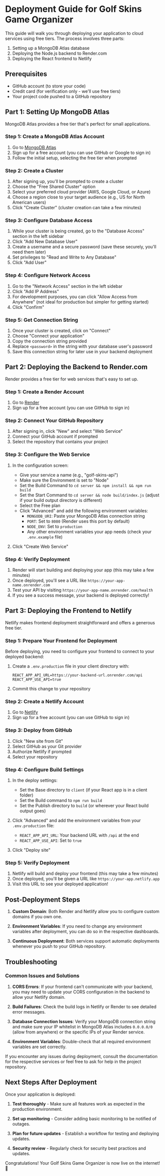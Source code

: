 # Deployment Guide for Golf Skins Game Organizer

This guide will walk you through deploying your application to cloud services using free tiers. The process involves three parts:

1. Setting up a MongoDB Atlas database
2. Deploying the Node.js backend to Render.com
3. Deploying the React frontend to Netlify

## Prerequisites

- GitHub account (to store your code)
- Credit card (for verification only - we'll use free tiers)
- Your project code pushed to a GitHub repository

## Part 1: Setting Up MongoDB Atlas

MongoDB Atlas provides a free tier that's perfect for small applications.

### Step 1: Create a MongoDB Atlas Account

1. Go to [MongoDB Atlas](https://www.mongodb.com/cloud/atlas/register)
2. Sign up for a free account (you can use GitHub or Google to sign in)
3. Follow the initial setup, selecting the free tier when prompted

### Step 2: Create a Cluster

1. After signing up, you'll be prompted to create a cluster
2. Choose the "Free Shared Cluster" option
3. Select your preferred cloud provider (AWS, Google Cloud, or Azure)
4. Choose a region close to your target audience (e.g., US for North American users)
5. Click "Create Cluster" (cluster creation can take a few minutes)

### Step 3: Configure Database Access

1. While your cluster is being created, go to the "Database Access" section in the left sidebar
2. Click "Add New Database User"
3. Create a username and a secure password (save these securely, you'll need them later)
4. Set privileges to "Read and Write to Any Database"
5. Click "Add User"

### Step 4: Configure Network Access

1. Go to the "Network Access" section in the left sidebar
2. Click "Add IP Address"
3. For development purposes, you can click "Allow Access from Anywhere" (not ideal for production but simpler for getting started)
4. Click "Confirm"

### Step 5: Get Connection String

1. Once your cluster is created, click on "Connect"
2. Choose "Connect your application"
3. Copy the connection string provided
4. Replace `<password>` in the string with your database user's password
5. Save this connection string for later use in your backend deployment

## Part 2: Deploying the Backend to Render.com

Render provides a free tier for web services that's easy to set up.

### Step 1: Create a Render Account

1. Go to [Render](https://render.com/)
2. Sign up for a free account (you can use GitHub to sign in)

### Step 2: Connect Your GitHub Repository

1. After signing in, click "New" and select "Web Service"
2. Connect your GitHub account if prompted
3. Select the repository that contains your project

### Step 3: Configure the Web Service

1. In the configuration screen:
   - Give your service a name (e.g., "golf-skins-api")
   - Make sure the Environment is set to "Node"
   - Set the Build Command to `cd server && npm install && npm run build`
   - Set the Start Command to `cd server && node build/index.js` (adjust if your build output directory is different)
   - Select the Free plan
   - Click "Advanced" and add the following environment variables:
     - `MONGODB_URI`: Paste your MongoDB Atlas connection string
     - `PORT`: Set to `8080` (Render uses this port by default)
     - `NODE_ENV`: Set to `production`
     - Any other environment variables your app needs (check your `.env.example` file)

2. Click "Create Web Service"

### Step 4: Verify Deployment

1. Render will start building and deploying your app (this may take a few minutes)
2. Once deployed, you'll see a URL like `https://your-app-name.onrender.com`
3. Test your API by visiting `https://your-app-name.onrender.com/health`
4. If you see a success message, your backend is deployed correctly!

## Part 3: Deploying the Frontend to Netlify

Netlify makes frontend deployment straightforward and offers a generous free tier.

### Step 1: Prepare Your Frontend for Deployment

Before deploying, you need to configure your frontend to connect to your deployed backend:

1. Create a `.env.production` file in your client directory with:
   ```
   REACT_APP_API_URL=https://your-backend-url.onrender.com/api
   REACT_APP_USE_API=true
   ```

2. Commit this change to your repository

### Step 2: Create a Netlify Account

1. Go to [Netlify](https://app.netlify.com/signup)
2. Sign up for a free account (you can use GitHub to sign in)

### Step 3: Deploy from GitHub

1. Click "New site from Git"
2. Select GitHub as your Git provider
3. Authorize Netlify if prompted
4. Select your repository

### Step 4: Configure Build Settings

1. In the deploy settings:
   - Set the Base directory to `client` (if your React app is in a client folder)
   - Set the Build command to `npm run build`
   - Set the Publish directory to `build` (or wherever your React build output goes)

2. Click "Advanced" and add the environment variables from your `.env.production` file:
   - `REACT_APP_API_URL`: Your backend URL with `/api` at the end
   - `REACT_APP_USE_API`: Set to `true`

3. Click "Deploy site"

### Step 5: Verify Deployment

1. Netlify will build and deploy your frontend (this may take a few minutes)
2. Once deployed, you'll be given a URL like `https://your-app.netlify.app`
3. Visit this URL to see your deployed application!

## Post-Deployment Steps

1. **Custom Domain**: Both Render and Netlify allow you to configure custom domains if you own one.

2. **Environment Variables**: If you need to change any environment variables after deployment, you can do so in the respective dashboards.

3. **Continuous Deployment**: Both services support automatic deployments whenever you push to your GitHub repository.

## Troubleshooting

### Common Issues and Solutions

1. **CORS Errors**: If your frontend can't communicate with your backend, you may need to update your CORS configuration in the backend to allow your Netlify domain.

2. **Build Failures**: Check the build logs in Netlify or Render to see detailed error messages.

3. **Database Connection Issues**: Verify your MongoDB connection string and make sure your IP whitelist in MongoDB Atlas includes `0.0.0.0/0` (allow from anywhere) or the specific IPs of your Render service.

4. **Environment Variables**: Double-check that all required environment variables are set correctly.

If you encounter any issues during deployment, consult the documentation for the respective services or feel free to ask for help in the project repository.

## Next Steps After Deployment

Once your application is deployed:

1. **Test thoroughly** - Make sure all features work as expected in the production environment.

2. **Set up monitoring** - Consider adding basic monitoring to be notified of outages.

3. **Plan for future updates** - Establish a workflow for testing and deploying updates.

4. **Security review** - Regularly check for security best practices and updates.

Congratulations! Your Golf Skins Game Organizer is now live on the internet! 🎉
